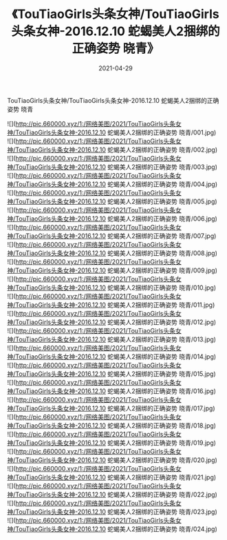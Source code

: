 ﻿---
layout: post
title:  《TouTiaoGirls头条女神/TouTiaoGirls头条女神-2016.12.10 蛇蝎美人2捆绑的正确姿势 晓青》
date:   2021-04-29
img: http://pic.660000.xyz/1:/网络美图/2021/TouTiaoGirls头条女神/TouTiaoGirls头条女神-2016.12.10 蛇蝎美人2捆绑的正确姿势 晓青/000.jpg
categories: [美女, 清纯, 唯美]
---

TouTiaoGirls头条女神/TouTiaoGirls头条女神-2016.12.10 蛇蝎美人2捆绑的正确姿势 晓青

 ![](http://pic.660000.xyz/1:/网络美图/2021/TouTiaoGirls头条女神/TouTiaoGirls头条女神-2016.12.10 蛇蝎美人2捆绑的正确姿势 晓青/001.jpg) <br>![](http://pic.660000.xyz/1:/网络美图/2021/TouTiaoGirls头条女神/TouTiaoGirls头条女神-2016.12.10 蛇蝎美人2捆绑的正确姿势 晓青/002.jpg) <br>![](http://pic.660000.xyz/1:/网络美图/2021/TouTiaoGirls头条女神/TouTiaoGirls头条女神-2016.12.10 蛇蝎美人2捆绑的正确姿势 晓青/003.jpg) <br>![](http://pic.660000.xyz/1:/网络美图/2021/TouTiaoGirls头条女神/TouTiaoGirls头条女神-2016.12.10 蛇蝎美人2捆绑的正确姿势 晓青/004.jpg) <br>![](http://pic.660000.xyz/1:/网络美图/2021/TouTiaoGirls头条女神/TouTiaoGirls头条女神-2016.12.10 蛇蝎美人2捆绑的正确姿势 晓青/005.jpg) <br>![](http://pic.660000.xyz/1:/网络美图/2021/TouTiaoGirls头条女神/TouTiaoGirls头条女神-2016.12.10 蛇蝎美人2捆绑的正确姿势 晓青/006.jpg) <br>![](http://pic.660000.xyz/1:/网络美图/2021/TouTiaoGirls头条女神/TouTiaoGirls头条女神-2016.12.10 蛇蝎美人2捆绑的正确姿势 晓青/007.jpg) <br>![](http://pic.660000.xyz/1:/网络美图/2021/TouTiaoGirls头条女神/TouTiaoGirls头条女神-2016.12.10 蛇蝎美人2捆绑的正确姿势 晓青/008.jpg) <br>![](http://pic.660000.xyz/1:/网络美图/2021/TouTiaoGirls头条女神/TouTiaoGirls头条女神-2016.12.10 蛇蝎美人2捆绑的正确姿势 晓青/009.jpg) <br>![](http://pic.660000.xyz/1:/网络美图/2021/TouTiaoGirls头条女神/TouTiaoGirls头条女神-2016.12.10 蛇蝎美人2捆绑的正确姿势 晓青/010.jpg) <br>![](http://pic.660000.xyz/1:/网络美图/2021/TouTiaoGirls头条女神/TouTiaoGirls头条女神-2016.12.10 蛇蝎美人2捆绑的正确姿势 晓青/011.jpg) <br>![](http://pic.660000.xyz/1:/网络美图/2021/TouTiaoGirls头条女神/TouTiaoGirls头条女神-2016.12.10 蛇蝎美人2捆绑的正确姿势 晓青/012.jpg) <br>![](http://pic.660000.xyz/1:/网络美图/2021/TouTiaoGirls头条女神/TouTiaoGirls头条女神-2016.12.10 蛇蝎美人2捆绑的正确姿势 晓青/013.jpg) <br>![](http://pic.660000.xyz/1:/网络美图/2021/TouTiaoGirls头条女神/TouTiaoGirls头条女神-2016.12.10 蛇蝎美人2捆绑的正确姿势 晓青/014.jpg) <br>![](http://pic.660000.xyz/1:/网络美图/2021/TouTiaoGirls头条女神/TouTiaoGirls头条女神-2016.12.10 蛇蝎美人2捆绑的正确姿势 晓青/015.jpg) <br>![](http://pic.660000.xyz/1:/网络美图/2021/TouTiaoGirls头条女神/TouTiaoGirls头条女神-2016.12.10 蛇蝎美人2捆绑的正确姿势 晓青/016.jpg) <br>![](http://pic.660000.xyz/1:/网络美图/2021/TouTiaoGirls头条女神/TouTiaoGirls头条女神-2016.12.10 蛇蝎美人2捆绑的正确姿势 晓青/017.jpg) <br>![](http://pic.660000.xyz/1:/网络美图/2021/TouTiaoGirls头条女神/TouTiaoGirls头条女神-2016.12.10 蛇蝎美人2捆绑的正确姿势 晓青/018.jpg) <br>![](http://pic.660000.xyz/1:/网络美图/2021/TouTiaoGirls头条女神/TouTiaoGirls头条女神-2016.12.10 蛇蝎美人2捆绑的正确姿势 晓青/019.jpg) <br>![](http://pic.660000.xyz/1:/网络美图/2021/TouTiaoGirls头条女神/TouTiaoGirls头条女神-2016.12.10 蛇蝎美人2捆绑的正确姿势 晓青/020.jpg) <br>![](http://pic.660000.xyz/1:/网络美图/2021/TouTiaoGirls头条女神/TouTiaoGirls头条女神-2016.12.10 蛇蝎美人2捆绑的正确姿势 晓青/021.jpg) <br>![](http://pic.660000.xyz/1:/网络美图/2021/TouTiaoGirls头条女神/TouTiaoGirls头条女神-2016.12.10 蛇蝎美人2捆绑的正确姿势 晓青/022.jpg) <br>![](http://pic.660000.xyz/1:/网络美图/2021/TouTiaoGirls头条女神/TouTiaoGirls头条女神-2016.12.10 蛇蝎美人2捆绑的正确姿势 晓青/023.jpg) <br>![](http://pic.660000.xyz/1:/网络美图/2021/TouTiaoGirls头条女神/TouTiaoGirls头条女神-2016.12.10 蛇蝎美人2捆绑的正确姿势 晓青/024.jpg) <br>